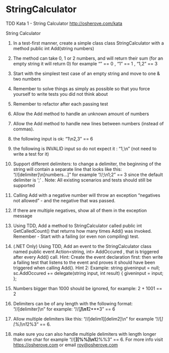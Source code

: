 # StringCalculator
TDD Kata 1 - String Calculator
http://osherove.com/kata

String Calculator
1. In a test-first manner, create a simple class class StringCalculator
with a method public int Add(string numbers)
1. The method can take 0, 1 or 2 numbers, and will return their sum
(for an empty string it will return 0)
for example
“” == 0 , “1” == 1 , “1,2” == 3
2. Start with the simplest test case of an empty string and move to one & two
numbers
3. Remember to solve things as simply as possible so that you force yourself to
write tests you did not think about
4. Remember to refactor after each passing test
2. Allow the Add method to handle an unknown amount of numbers
3. Allow the Add method to handle new lines between numbers (instead of commas).
1. the following input is ok: “1\n2,3” == 6
2. the following is INVALID input so do not expect it : “1,\n” (not need to write a
test for it)






4. Support different delimiters:
to change a delimiter, the beginning of the string will contain a separate line
that looks like this: 
“//[delimiter]\n[numbers…]”
for example
“//;\n1;2” == 3
since the default delimiter is ‘;’ .
Note: All existing scenarios and tests should still be supported
5. Calling Add with a negative number will throw an exception “negatives not allowed” -
and the negative that was passed.
6. If there are multiple negatives, show all of them in the exception message
7. Using TDD, Add a method to StringCalculator
called public int GetCalledCount()
that returns how many times Add() was invoked.
Remember - Start with a failing (or even non compiling) test.
8. (.NET Only) Using TDD, Add an event to the StringCalculator class named
public event Action<string, int> AddOccured ,
that is triggered after every Add() call.
Hint:
Create the event declaration first:
then write a failing test that listens to the event
and proves it should have been triggered when calling Add().
Hint 2:
Example:
 string giveninput = null;
 sc.AddOccured += delegate(string input,
int result)
 {
 giveninput = input;
 };
9. Numbers bigger than 1000 should be ignored, for example:
2 + 1001 == 2
10. Delimiters can be of any length with the following format:
“//[delimiter]\n”
for example:
“//[***]\n1***2***3” == 6
11. Allow multiple delimiters like this:
“//[delim1][delim2]\n”
for example
“//[*][%]\n1*2%3” == 6.
12. make sure you can also handle multiple delimiters with length longer than one char
for example
“//[**][%%]\n1**2%%3” == 6.
For more info visit https://osherove.com or email roy@osherove.com 
